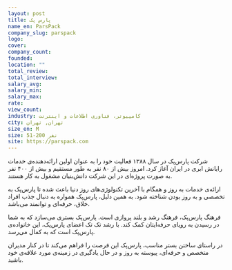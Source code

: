 ```yaml
---
layout: post
title: پارس پک
name_en: ParsPack
company_slug: parspack
logo: 
cover: 
company_count:
founded:
location: ""
total_review: 
total_interview: 
salary_avg: 
salary_min: 
salary_max: 
rate: 
view_count: 
industry: کامپیوتر، فناوری اطلاعات و اینترنت
city: تهران, تهران
size_en: M
size: 51-200 نفر
site: https://parspack.com
---
```


<p>شرکت پارس‌پک در سال ۱۳۸۸ فعالیت خود را به عنوان اولین ارائه‌دهنده‌ی خدمات رایانش ابری در ایران آغاز کرد. امروز بیش از ۸۰ نفر به طور مستقیم و بیش از ۴۰۰ نفر به صورت پروژه‌ای در این شرکت دانش‌بنیان مشغول به کار هستند. &nbsp;</p><p>ارائه‌ی خدمات به روز و همگام با آخرین تکنولوژی‌های روز دنیا باعث شده تا پارس‌پک به تخصصی و به روز بودن شناخته شود. به همین دلیل، پارس‌پک همواره به دنبال جذب افراد خلاق، حرفه‌ای و توانمند می‌باشد.</p><p>فرهنگ پارس‌پک، فرهنگ رشد و بلند پروازی است. پارس‌پک بستری می‌سازد که به شما در رسیدن به رویای حرفه‌ایتان کمک کند. با رشد تک تک اعضای پارس‌پک، این خانواده‌ی پارس‌پک است که به کمال می‌رسد.</p><p>در راستای ساختن بستر مناسب، پارس‌پک این فرصت را فراهم می‌کند تا در کنار مدیران متخصص و حرفه‌ای، پیوسته به روز و در حال یادگیری در زمینه‌ی مورد علاقه‌ی خود باشید.</p>
